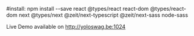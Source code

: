 #install:
npm install --save react @types/react react-dom @types/react-dom next @types/next @zeit/next-typescript @zeit/next-sass node-sass

Live Demo available on http://yoloswag.be:1024
